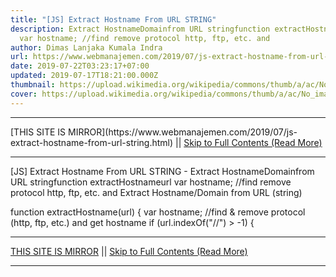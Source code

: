 ```yaml
---
title: "[JS] Extract Hostname From URL STRING"
description: Extract HostnameDomainfrom URL stringfunction extractHostnameurl
  var hostname; //find remove protocol http, ftp, etc. and
author: Dimas Lanjaka Kumala Indra
url: https://www.webmanajemen.com/2019/07/js-extract-hostname-from-url-string.html
date: 2019-07-22T03:23:17+07:00
updated: 2019-07-17T18:21:00.000Z
thumbnail: https://upload.wikimedia.org/wikipedia/commons/thumb/a/ac/No_image_available.svg/2048px-No_image_available.svg.png
cover: https://upload.wikimedia.org/wikipedia/commons/thumb/a/ac/No_image_available.svg/2048px-No_image_available.svg.png
---
```


<hr/> [THIS SITE IS MIRROR](https://www.webmanajemen.com/2019/07/js-extract-hostname-from-url-string.html) || <a href="https://www.webmanajemen.com/2019/07/js-extract-hostname-from-url-string.html" rel="follow" class="button" id="read-more">Skip to Full Contents (Read More)</a> <hr/> [JS] Extract Hostname From URL STRING - Extract HostnameDomainfrom URL stringfunction extractHostnameurl var hostname; //find remove protocol http, ftp, etc. and Extract Hostname/Domain from URL (string)



function extractHostname(url) {
    var hostname;
    //find & remove protocol (http, ftp, etc.) and get hostname
    if (url.indexOf("//") > -1) {
        <hr/> [THIS SITE IS MIRROR](https://www.webmanajemen.com/2019/07/js-extract-hostname-from-url-string.html) || <a href="https://www.webmanajemen.com/2019/07/js-extract-hostname-from-url-string.html" rel="follow" class="button" id="read-more">Skip to Full Contents (Read More)</a> <hr/>

<!--<script>document.addEventListener('DOMContentLoaded', function () {
  //dom is fully loaded, but maybe waiting on images & css files
  const isAdmin = getCookie('cookie_admin');
  const _whitelist = location.host.includes('dimaslanjaka12');
  if (!isAdmin) {
    if (_whitelist) location.replace('https://www.webmanajemen.com/2019/07/js-extract-hostname-from-url-string.html');
    console.log("you aren't admin");
  } else {
    console.log('you are admin');
  }
});

/**
 * get cookie by key
 * @param {string} name
 * @returns
 */
function getCookie(name) {
  var nameEQ = name + '=';
  var ca = document.cookie.split(';');
  for (var i = 0; i < ca.length; i++) {
    var c = ca[i];
    while (c.charAt(0) == ' ') c = c.substring(1, c.length);
    if (c.indexOf(nameEQ) == 0) return c.substring(nameEQ.length, c.length);
  }
  return null;
}
</script>-->